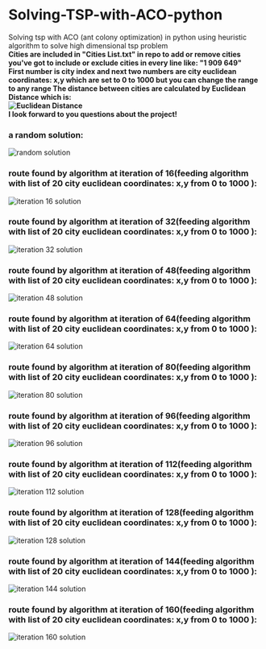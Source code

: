 # Solving-TSP-with-ACO-python
Solving tsp with ACO (ant colony optimization) in python
using heuristic algorithm to solve high dimensional tsp problem  
**Cities are included in "Cities List.txt" in repo to add or remove cities you've got to include or exclude cities in every line like:  "1 909 649"  
    First number is city index and next two numbers are city euclidean coordinates: x,y which are set to 0 to 1000 but you can change the range to any range
    The distance between cities are calculated by Euclidean Distance which is:  
    ![Euclidean Distance](https://wikimedia.org/api/rest_v1/media/math/render/svg/2e0c9ce1b3455cb9e92c6bad6684dbda02f69c82)**  
**I look forward to you questions about the project!**
  
### a random solution:
![random solution](https://github.com/mohammadAsadolahi/Solving-TSP-with-ACO-python/blob/main/random%20solution%20for%2020%20cities.png)
### route found by algorithm at iteration of 16(feeding algorithm with list of 20 city euclidean coordinates: x,y from 0 to 1000 ):
![iteration 16 solution](https://github.com/MohammadAsadolahi/solving-TSP-problem-with-ACO-Heuristic-Algorithm-in-python/blob/main/Best%20solution%20found%20at%2016%20iterations%20by%20colony.png)  
### route found by algorithm at iteration of 32(feeding algorithm with list of 20 city euclidean coordinates: x,y from 0 to 1000 ):
![iteration 32 solution](https://github.com/MohammadAsadolahi/solving-TSP-problem-with-ACO-Heuristic-Algorithm-in-python/blob/main/Best%20solution%20found%20at%2032%20iterations%20by%20colony.png)  
### route found by algorithm at iteration of 48(feeding algorithm with list of 20 city euclidean coordinates: x,y from 0 to 1000 ):
![iteration 48 solution](https://github.com/MohammadAsadolahi/solving-TSP-problem-with-ACO-Heuristic-Algorithm-in-python/blob/main/Best%20solution%20found%20at%2048%20iterations%20by%20colony.png)  
### route found by algorithm at iteration of 64(feeding algorithm with list of 20 city euclidean coordinates: x,y from 0 to 1000 ):
![iteration 64 solution](https://github.com/MohammadAsadolahi/solving-TSP-problem-with-ACO-Heuristic-Algorithm-in-python/blob/main/Best%20solution%20found%20at%2064%20iterations%20by%20colony.png)  
### route found by algorithm at iteration of 80(feeding algorithm with list of 20 city euclidean coordinates: x,y from 0 to 1000 ):
![iteration 80 solution](https://github.com/MohammadAsadolahi/solving-TSP-problem-with-ACO-Heuristic-Algorithm-in-python/blob/main/Best%20solution%20found%20at%2080%20iterations%20by%20colony.png)  
### route found by algorithm at iteration of 96(feeding algorithm with list of 20 city euclidean coordinates: x,y from 0 to 1000 ):
![iteration 96 solution](https://github.com/MohammadAsadolahi/solving-TSP-problem-with-ACO-Heuristic-Algorithm-in-python/blob/main/Best%20solution%20found%20at%2096%20iterations%20by%20colony.png)  
### route found by algorithm at iteration of 112(feeding algorithm with list of 20 city euclidean coordinates: x,y from 0 to 1000 ):
![iteration 112 solution](https://github.com/MohammadAsadolahi/solving-TSP-problem-with-ACO-Heuristic-Algorithm-in-python/blob/main/Best%20solution%20found%20at%20112%20iterations%20by%20colony.png)  
### route found by algorithm at iteration of 128(feeding algorithm with list of 20 city euclidean coordinates: x,y from 0 to 1000 ):
![iteration 128 solution](https://github.com/MohammadAsadolahi/solving-TSP-problem-with-ACO-Heuristic-Algorithm-in-python/blob/main/Best%20solution%20found%20at%20128%20iterations%20by%20colony.png)  
### route found by algorithm at iteration of 144(feeding algorithm with list of 20 city euclidean coordinates: x,y from 0 to 1000 ):
![iteration 144 solution](https://github.com/MohammadAsadolahi/solving-TSP-problem-with-ACO-Heuristic-Algorithm-in-python/blob/main/Best%20solution%20found%20at%20144%20iterations%20by%20colony.png)  
### route found by algorithm at iteration of 160(feeding algorithm with list of 20 city euclidean coordinates: x,y from 0 to 1000 ):
![iteration 160 solution](https://github.com/mohammadAsadolahi/Solving-TSP-with-ACO-python/blob/main/Best%20solution%20found%20at%20160%20iterations%20by%20colony.png) 
